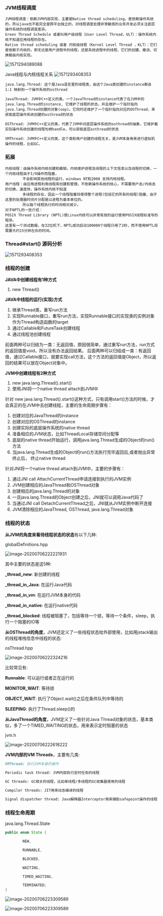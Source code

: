 ### JVM线程调度
    JVM线程调度：依赖JVM内部实现，主要是Native thread scheduling，是依赖操作系统的，所以java也不能完全是跨平台独立的，对线程调度处理非常敏感的业务开发必须关注底层操作系统的线程调度差异。
    Green Thread Schedule 或者叫用户级线程（User Level Thread，ULT）：操作系统内核不知道应用线程的存在。
    Native thread scheduling 或者 内核级线程（Kernel Level Thread ，KLT）：它们是依赖于内核的，即无论是用户进程中的线程，还是系统进程中的线程，它们的创建、撤消、切换都由内核实现。

 ![1571294089088](并发编程基础.assets/1571294089088.png)
 
 Java线程与内核线程关系
    ![1571293408353](并发编程基础.assets/1571293408353.png)   
    
    java.lang.Thread: 这个是Java语言里的线程类，由这个Java类创建的instance都会 1:1 映射到一个操作系统的osthread
    
    JavaThread: JVM中C++定义的类，一个JavaThread的instance代表了在JVM中的java.lang.Thread的instance, 它维护了线程的状态，并且维护一个指针指向java.lang.Thread创建的对象(oop)。它同时还维护了一个指针指向对应的OSThread，来获取底层操作系统创建的osthread的状态
    
    OSThread: JVM中C++定义的类，代表了JVM中对底层操作系统的osthread的抽象，它维护着实际操作系统创建的线程句柄handle，可以获取底层osthread的状态
    
    VMThread: JVM中C++定义的类，这个类和用户创建的线程无关，是JVM本身用来进行虚拟机操作的线程，比如GC。


### 拓展
    内核线程：由操作系统内核创建和撤销，内核维护进程及线程的上下文信息以及线程的切换，一个内核线程由于I/O操作而阻塞，
            不会影响其他线程的运行，windows NT和2000 支持内核线程。
    用户线程：由应用进程利用线程库创建和管理，不依赖操作系统的核心，不需要用户态/内核态的切换，速度快，操作系统内核不知道
            多线程的存在，因此一个线程阻塞将使得整个进程(包括它的所有的线程)阻塞，由于这里的处理器时间片分配是以进程为基本单位的。
            所以每个线程执行的时间相对减少。
    对于NPTL的一些介绍：
    POSIX Thread Library (NPTL)使Linux内核可以非常有效的运行使用POSIX线程标准写的程序。
    这里有一个测试数据，在32位机下，NPTL成功启动100000个线程只用了2秒，而不使用NPTL将需要大约15分钟左右的时间。
 
### Thread#start() 源码分析
   ![1571293408353](并发编程基础.assets/Threadstart()源码分析.jpg)  
    

### 线程的创建
 
 **JAVA中创建线程有1种方式**
 1. new Thread()
   
 **JAVA中线程的运行(实现)方式**
 
 1. 继承Thread类，重写run方法
 2. 实现Runnable接口，重写run方法，实现Runnable接口的实现类的实例对象作为Thread构造函数的target
 3. 通过Callable和FutureTask创建线程 
 4. 通过线程池创建线程
 
 前面两种可以归结为一类：无返回值，原因很简单，通过重写run方法，run方式的返回值是void，所以没有办法返回结果。
 后面两种可以归结成一类：有返回值，通过Callable接口，就要实现call方法，这个方法的返回值是Object，所以返回的结果可以放在Object对象中。
  
 **JVM中创建线程有2种方式**
 1. new java.lang.Thread().start()
 2. 使用JNI将一个native thread attach到JVM中
 
 针对 new java.lang.Thread().start()这种方式，只有调用start()方法的时候，才会真正的在JVM中去创建线程，主要的生命周期步骤有：
 
 1. 创建对应的JavaThread的instance
 2. 创建对应的OSThread的instance
 3. 创建实际的底层操作系统的native thread
 4. 准备相应的JVM状态，比如ThreadLocal存储空间分配等
 5. 底层的native thread开始运行，调用java.lang.Thread生成的Object的run()方法
 6. 当java.lang.Thread生成的Object的run()方法执行完毕返回后,或者抛出异常终止后，
 终止native thread
 
 针对JNI将一个native thread attach到JVM中，主要的步骤有： 
 
 1. 通过JNI call AttachCurrentThread申请连接到执行的JVM实例
 2. JVM创建相应的JavaThread和OSThread对象
 3. 创建相应的java.lang.Thread的对象
 4. 一旦java.lang.Thread的Object创建之后，JNI就可以调用Java代码了
 5. 当通过JNI call DetachCurrentThread之后，JNI就从JVM实例中断开连接
 6. JVM清除相应的JavaThread, OSThread, java.lang.Thread对象  
 
### 线程的状态
 
 **从JVM的角度来看待线程状态的状态**有以下几种:  
 
 globalDefinitions.hpp
 
 ![image-20200706222221931](并发编程基础.assets/image-20200706222221931.png)
 
 其中主要的状态是这5种:
 
 **_thread_new**: 新创建的线程
 
 **_thread_in_Java**: 在运行Java代码
 
 **_thread_in_vm**: 在运行JVM本身的代码
 
 **_thread_in_native**: 在运行native代码
 
 **_thread_blocked**: 线程被阻塞了，包括等待一个锁，等待一个条件，sleep，执行一个阻塞的IO等
 
 
 
 **从OSThread的角度**，JVM还定义了一些线程状态给外部使用，比如用jstack输出的线程堆栈信息中线程的状态:
 
 osThread.hpp
 
 ![image-20200706222324216](并发编程基础.assets/image-20200706222324216.png)
 
 比较常见有:
 
 **Runnable**: 可以运行或者正在运行的
 
 **MONITOR_WAIT**: 等待锁
 
 **OBJECT_WAIT**: 执行了Object.wait()之后在条件队列中等待的
 
 **SLEEPING**: 执行了Thread.sleep()的
 
 
 
 **从JavaThread的角度**，JVM定义了一些针对Java Thread对象的状态，基本类似，多了一个TIMED_WAITING的状态，用来表示定时阻塞的状态  
 
 jvm.h
 
 ![image-20200706222618222](并发编程基础.assets/image-20200706222618222.png)
 
 
 **JVM内部的VM Threads**，主要有几类:
 
 ```markdown
 VMThread: 执行JVM本身的操作
 
 Periodic task thread: JVM内部执行定时任务的线程
 
 GC threads: GC相关的线程，比如单线程/多线程的GC收集器使用的线程
 
 Compiler threads: JIT用来动态编译的线程
 
 Signal dispatcher thread: Java解释器Interceptor用来辅助safepoint操作的线程
 ```
 
### 线程生命周期
 
 java.lang.Thread.State
 
 ```java
 public enum State {
 
         NEW,
 
         RUNNABLE,
 
         BLOCKED,
 
         WAITING,
 
         TIMED_WAITING,
 
         TERMINATED;
 }
 ```
 
 ![image-20200706223309589](并发编程基础.assets/image-20200706223309589.png)

![image-20200706223309589](线程池.assets/线程状态图.png)
 
